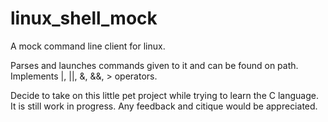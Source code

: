 # linux_shell_mock

A mock command line client for linux. 

Parses and launches commands given to it and can be found on path. 
Implements |, ||, &, &&, > operators.

Decide to take on this little pet project while trying to learn the C language.
It is still work in progress. Any feedback and citique would be appreciated.
